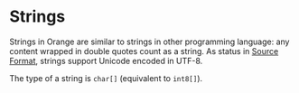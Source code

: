 # Strings

Strings in Orange are similar to strings in other programming language: any content wrapped in double quotes count as a string. As status in [Source Format](source_format.md), strings support Unicode encoded in UTF-8. 

The type of a string is `char[]` (equivalent to `int8[]`). 